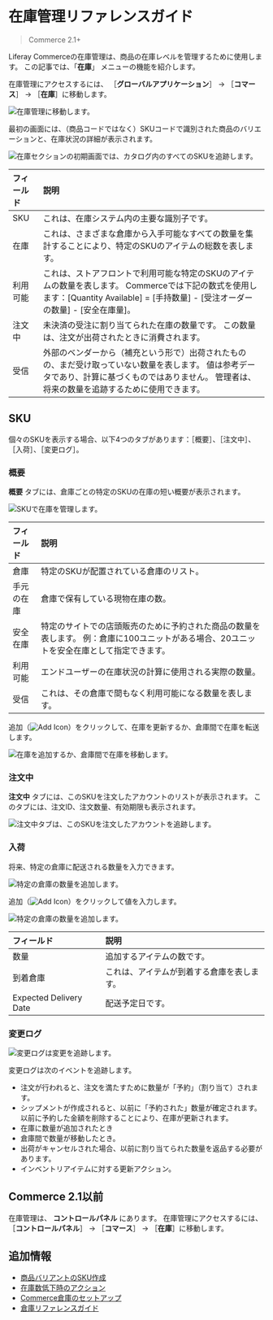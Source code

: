 # 在庫管理リファレンスガイド

> Commerce 2.1+

Liferay Commerceの在庫管理は、商品の在庫レベルを管理するために使用します。 この記事では、「**在庫**」 メニューの機能を紹介します。

在庫管理にアクセスするには、 ［**グローバルアプリケーション**］ &rarr; ［**コマース**］ &rarr; ［**在庫**］に移動します。

![在庫管理に移動します。](./inventory-management-reference-guide/images/01.png)

最初の画面には、（商品コードではなく）SKUコードで識別された商品のバリエーションと、在庫状況の詳細が表示されます。

![在庫セクションの初期画面では、カタログ内のすべてのSKUを追跡します。](./inventory-management-reference-guide/images/02.png)

| フィールド | 説明                                                                                                                 |
| :--- | :--- |
| SKU   | これは、在庫システム内の主要な識別子です。                                                                                              |
| 在庫    | これは、さまざまな倉庫から入手可能なすべての数量を集計することにより、特定のSKUのアイテムの総数を表します。                                                            |
| 利用可能  | これは、ストアフロントで利用可能な特定のSKUのアイテムの数量を表します。 Commerceでは下記の数式を使用します：[Quantity Available] = [手持数量] - [受注オーダーの数量] - [安全在庫量]。 |
| 注文中   | 未決済の受注に割り当てられた在庫の数量です。 この数量は、注文が出荷されたときに消費されます。                                                                    |
| 受信    | 外部のベンダーから（補充という形で）出荷されたものの、まだ受け取っていない数量を表します。 値は参考データであり、計算に基づくものではありません。 管理者は、将来の数量を追跡するために使用できます。                |

<a name="sku" />

## SKU

個々のSKUを表示する場合、以下4つのタブがあります：［概要］、［注文中］、［入荷］、［変更ログ］。

### 概要

**概要** タブには、倉庫ごとの特定のSKUの在庫の短い概要が表示されます。

![SKUで在庫を管理します。](./inventory-management-reference-guide/images/03.png)

| フィールド | 説明                                                                       |
| :--- | :--- |
| 倉庫    | 特定のSKUが配置されている倉庫のリスト。                                                    |
| 手元の在庫 | 倉庫で保有している現物在庫の数。                                                         |
| 安全在庫  | 特定のサイトでの店頭販売のために予約された商品の数量を表します。 例：倉庫に100ユニットがある場合、20ユニットを安全在庫として指定できます。 |
| 利用可能  | エンドユーザーの在庫状況の計算に使用される実際の数量。                                              |
| 受信    | これは、その倉庫で間もなく利用可能になる数量を表します。                                             |

追加（![Add Icon](../../images/icon-add.png)）をクリックして、在庫を更新するか、倉庫間で在庫を転送します。

![在庫を追加するか、倉庫間で在庫を移動します。](./inventory-management-reference-guide/images/04.png)

### 注文中

**注文中** タブには、このSKUを注文したアカウントのリストが表示されます。 このタブには、注文ID、注文数量、有効期限も表示されます。

![注文中タブは、このSKUを注文したアカウントを追跡します。](./inventory-management-reference-guide/images/08.png)

### 入荷

将来、特定の倉庫に配送される数量を入力できます。

![特定の倉庫の数量を追加します。](./inventory-management-reference-guide/images/06.png)

追加（![Add Icon](../../images/icon-add.png)）をクリックして値を入力します。

![特定の倉庫の数量を追加します。](./inventory-management-reference-guide/images/05.png)

| フィールド                  | 説明                    |
| :--- | :--- |
| 数量                     | 追加するアイテムの数です。         |
| 到着倉庫                   | これは、アイテムが到着する倉庫を表します。 |
| Expected Delivery Date | 配送予定日です。              |

### 変更ログ

![変更ログは変更を追跡します。](./inventory-management-reference-guide/images/07.png)

変更ログは次のイベントを追跡します。

* 注文が行われると、注文を満たすために数量が「予約」（割り当て）されます。
* シップメントが作成されると、以前に「予約された」数量が確定されます。以前に予約した金額を削除することにより、在庫が更新されます。
* 在庫に数量が追加されたとき
* 倉庫間で数量が移動したとき。
* 出荷がキャンセルされた場合、以前に割り当てられた数量を返品する必要があります。
* インベントリアイテムに対する更新アクション。

<a name="commerce-21-and-below" />

## Commerce 2.1以前

在庫管理は、 **コントロールパネル** にあります。 在庫管理にアクセスするには、 ［**コントロールパネル**］ &rarr; ［**コマース**］ &rarr; ［**在庫**］に移動します。

<a name="additional-information" />

## 追加情報

* [商品バリアントのSKU作成](../creating-and-managing-products/products/creating-skus-for-product-variants.md)
* [在庫数低下時のアクション](./low-stock-action.md)
* [Commerce倉庫のセットアップ](./setting-up-commerce-warehouses.md)
* [倉庫リファレンスガイド](./warehouse-reference-guide.md)
